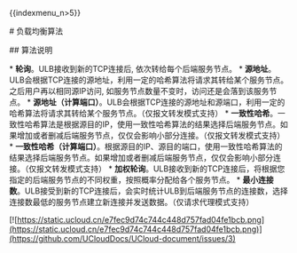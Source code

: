 {{indexmenu_n>5}}

\# 负载均衡算法

\#\# 算法说明

\* **轮询**。ULB接收到新的TCP连接后, 依次转给每个后端服务节点。 \*
**源地址**。ULB会根据TCP连接的源地址，利用一定的哈希算法将请求其转给某个服务节点。之后用户再以相同源IP访问,
如服务节点数量不变时，访问还是会落到该服务节点。 \*
**源地址（计算端口）**。ULB会根据TCP连接的源地址和源端口，利用一定的哈希算法将请求其转给某个服务节点。（仅报文转发模式支持）
\*
**一致性哈希**。一致性哈希算法是根据源目的IP，使用一致性哈希算法的结果选择后端服务节点。如果增加或者删减后端服务节点，仅仅会影响小部分连接。（仅报文转发模式支持）
\*
**一致性哈希（计算端口）**。根据源目的IP、源目的端口，使用一致性哈希算法的结果选择后端服务节点。如果增加或者删减后端服务节点，仅仅会影响小部分连接。（仅报文转发模式支持）
\* **加权轮询**。ULB接收到新的TCP连接后，将根据您指定的后端服务节点的不同权重，按照概率分配给各个服务节点。 \*
**最小连接数**。ULB接受到新的TCP连接后，会实时统计ULB到后端服务节点的连接数，选择连接数最低的服务节点建立新连接并发送数据。（仅请求代理模式支持）

[![https://static.ucloud.cn/e7fec9d74c744c448d757fad04fe1bcb.png](https://static.ucloud.cn/e7fec9d74c744c448d757fad04fe1bcb.png)](https://github.com/UCloudDocs/UCloud-document/issues/3)
